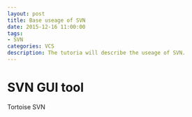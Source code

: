 ```yaml
---
layout: post
title: Base useage of SVN
date: 2015-12-16 11:00:00
tags:
- SVN
categories: VCS
description: The tutoria will describe the useage of SVN.
---
```


# SVN GUI tool
Tortoise SVN

